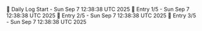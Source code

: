 📅 Daily Log Start - Sun Sep  7 12:38:38 UTC 2025
📌 Entry 1/5 - Sun Sep  7 12:38:38 UTC 2025
📌 Entry 2/5 - Sun Sep  7 12:38:38 UTC 2025
📌 Entry 3/5 - Sun Sep  7 12:38:38 UTC 2025
